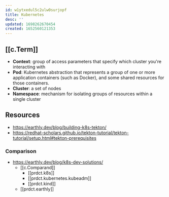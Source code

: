 ```yaml
---
id: w1ytxedul5c2ulw0surjopf
title: Kubernetes
desc: ''
updated: 1698262670454
created: 1652560121353
---
```


## [[c.Term]]

- **Context**: group of access parameters that specify which cluster you're interacting with
- **Pod**: Kubernetes abstraction that represents a group of one or more application containers (such as Docker), and some shared resources for those containers.
- **Cluster**: a set of nodes
- **Namespace**: mechanism for isolating groups of resources within a single cluster

## Resources

- https://earthly.dev/blog/building-k8s-tekton/
- https://redhat-scholars.github.io/tekton-tutorial/tekton-tutorial/setup.html#tekton-prerequisites

### Comparison

- https://earthly.dev/blog/k8s-dev-solutions/ 
  - [[c.Comparand]] 
    - [[prdct.k8s]]
    - [[prdct.kubernetes.kubeadm]]
    - [[prdct.kind]]
  - [[prdct.earthly]]

